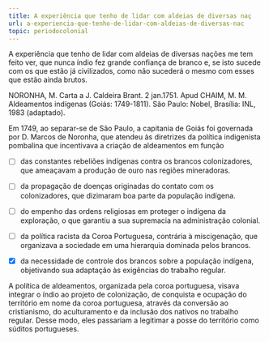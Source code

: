 ```yaml
---
title: A experiência que tenho de lidar com aldeias de diversas naç
url: a-experiencia-que-tenho-de-lidar-com-aldeias-de-diversas-nac
topic: periodocolonial
---
```



A experiência que tenho de lidar com aldeias de diversas nações me tem feito ver, que nunca índio fez grande confiança de branco e, se isto sucede com os que estão já civilizados, como não sucederá o mesmo com esses que estão ainda brutos.

NORONHA, M. Carta a J. Caldeira Brant. 2 jan.1751. Apud CHAIM, M. M. Aldeamentos indígenas (Goiás: 1749-1811). São Paulo: Nobel, Brasília: INL, 1983 (adaptado).

Em 1749, ao separar-se de São Paulo, a capitania de Goiás foi governada por D. Marcos de Noronha, que atendeu às diretrizes da política indigenista pombalina que incentivava a criação de aldeamentos em função



- [ ] das constantes rebeliões indígenas contra os brancos colonizadores, que ameaçavam a produção de ouro nas regiões mineradoras.
- [ ] da propagação de doenças originadas do contato com os colonizadores, que dizimaram boa parte da população indígena.
- [ ] do empenho das ordens religiosas em proteger o indígena da exploração, o que garantiu a sua supremacia na administração colonial.
- [ ] da política racista da Coroa Portuguesa, contrária à miscigenação, que organizava a sociedade em uma hierarquia dominada pelos brancos.
- [x] da necessidade de controle dos brancos sobre a população indígena, objetivando sua adaptação às exigências do trabalho regular.


A política de aldeamentos, organizada pela coroa portuguesa, visava integrar o índio ao projeto de colonização, de conquista e ocupação do território em nome da coroa portuguesa, através da conversão ao cristianismo, do aculturamento e da inclusão dos nativos no trabalho regular. Desse modo, eles passariam a legitimar a posse do território como súditos portugueses.
